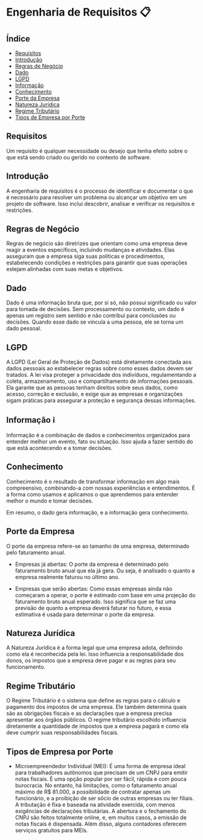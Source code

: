 # Engenharia de Requisitos 📋

## Índice
- [Requisitos](#requisitos)
- [Introdução](#introdução)
- [Regras de Negócio](#regras-de-negócio)
- [Dado](#dado)
- [LGPD](#lgpd)
- [Informação](#informação-ℹ️)
- [Conhecimento](#conhecimento)
- [Porte da Empresa](#porte-da-empresa)
- [Natureza Jurídica](#natureza-jurídica)
- [Regime Tributário](#regime-tributário)
- [Tipos de Empresa por Porte](#tipos-de-empresa-por-porte)

## Requisitos 
Um requisito é qualquer necessidade ou desejo que tenha efeito sobre o que está sendo criado ou gerido no contexto de software.

## Introdução 
A engenharia de requisitos é o processo de identificar e documentar o que é necessário para resolver um problema ou alcançar um objetivo em um projeto de software. Isso inclui descobrir, analisar e verificar os requisitos e restrições.

## Regras de Negócio 
Regras de negócio são diretrizes que orientam como uma empresa deve reagir a eventos específicos, incluindo mudanças e atividades. Elas asseguram que a empresa siga suas políticas e procedimentos, estabelecendo condições e restrições para garantir que suas operações estejam alinhadas com suas metas e objetivos.

## Dado
Dado é uma informação bruta que, por si só, não possui significado ou valor para tomada de decisões. Sem processamento ou contexto, um dado é apenas um registro sem sentido e não contribui para conclusões ou decisões. Quando esse dado se vincula a uma pessoa, ele se torna um dado pessoal.

## LGPD 
A LGPD (Lei Geral de Proteção de Dados) está diretamente conectada aos dados pessoais ao estabelecer regras sobre como esses dados devem ser tratados. A lei visa proteger a privacidade dos indivíduos, regulamentando a coleta, armazenamento, uso e compartilhamento de informações pessoais. Ela garante que as pessoas tenham direitos sobre seus dados, como acesso, correção e exclusão, e exige que as empresas e organizações sigam práticas para assegurar a proteção e segurança dessas informações.

## Informação ℹ️
Informação é a combinação de dados e conhecimentos organizados para entender melhor um evento, fato ou situação. Isso ajuda a fazer sentido do que está acontecendo e a tomar decisões.

## Conhecimento 
Conhecimento é o resultado de transformar informação em algo mais compreensivo, combinando-a com nossas experiências e entendimentos. É a forma como usamos e aplicamos o que aprendemos para entender melhor o mundo e tomar decisões.

Em resumo, o dado gera informação, e a informação gera conhecimento.

## Porte da Empresa
O porte da empresa refere-se ao tamanho de uma empresa, determinado pelo faturamento anual. 
- Empresas já abertas: O porte da empresa é determinado pelo faturamento bruto anual que ela já gera. Ou seja, é analisado o quanto a empresa realmente faturou no último ano.

- Empresas que serão abertas: Como essas empresas ainda não começaram a operar, o porte é estimado com base em uma projeção do faturamento bruto anual esperado. Isso significa que se faz uma previsão de quanto a empresa deverá faturar no futuro, e essa estimativa é usada para determinar o porte da empresa.

## Natureza Jurídica
A Natureza Jurídica é a forma legal que uma empresa adota, definindo como ela é reconhecida pela lei. Isso influencia a responsabilidade dos donos, os impostos que a empresa deve pagar e as regras para seu funcionamento.

## Regime Tributário
O Regime Tributário é o sistema que define as regras para o cálculo e pagamento dos impostos de uma empresa. Ele também determina quais são as obrigações fiscais e as declarações que a empresa precisa apresentar aos órgãos públicos. O regime tributário escolhido influencia diretamente a quantidade de impostos que a empresa pagará e como ela deve cumprir suas responsabilidades fiscais.

## Tipos de Empresa por Porte
- Microempreendedor Individual (MEI): É uma forma de empresa ideal para trabalhadores autônomos que precisam de um CNPJ para emitir notas fiscais. É uma opção popular por ser fácil, rápida e com pouca burocracia. No entanto, há limitações, como o faturamento anual máximo de R$ 81.000, a possibilidade de contratar apenas um funcionário, e a proibição de ser sócio de outras empresas ou ter filiais. A tributação é fixa e baseada na atividade exercida, com menos exigências de declarações tributárias. A abertura e o fechamento do CNPJ são feitos totalmente online, e, em muitos casos, a emissão de notas fiscais é dispensada. Além disso, alguns contadores oferecem serviços gratuitos para MEIs.
